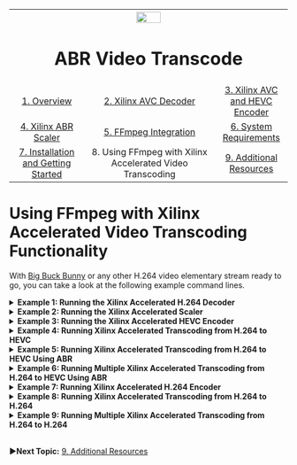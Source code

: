 
<table style="width:100%">
  <tr>
    <th width="100%" colspan="6"><img src="https://www.xilinx.com/content/dam/xilinx/imgs/press/media-kits/corporate/xilinx-logo.png" width="30%"/><h1>ABR Video Transcode</h2>
</th>
  </tr>
  <tr>
    <td align="center"><a href="README.md">1. Overview</a></td>
    <td align="center"><a href="xilinx-avc-decoder.md">2. Xilinx AVC Decoder</a></td>
    <td align="center"><a href="xilinx-avc-hevc-encoder.md">3. Xilinx AVC and HEVC Encoder</a></td>
    </tr>
    <tr>
    <td align="center"><a href="xilinx-abr-scaler.md">4. Xilinx ABR Scaler</a></td>
    <td align="center"><a href="ffmpeg-integration.md">5. FFmpeg Integration</a></td>
    <td align="center"><a href="system-requirements.md">6. System Requirements</a></td>
    </tr>
    <tr><td align="center"><a href="installation-and-getting-started.md">7. Installation and Getting Started</a></td>
    <td align="center">8. Using FFmpeg with Xilinx Accelerated Video Transcoding</td>
    <td align="center"><a href="additional-resources.md">9. Additional Resources</a></td>
  </tr>
</table>

# Using FFmpeg with Xilinx Accelerated Video Transcoding Functionality


With <a href="https://peach.blender.org/download/">Big Buck Bunny</a> or any other H.264 video elementary stream ready to go, you can take a look at the following example command lines.

<details>
<summary><b>Example 1: Running the Xilinx Accelerated H.264 Decoder</b></summary>

## Example 1: Running the Xilinx Accelerated H.264 Decoder

Make sure to configure the device for either H264 or HEVC encoding. In this case, configure the device for HEVC transcode acceleration for 2 U50 cards with the following command:

`xcdrctl -b U50 -p HEVCENC -n 2`

The `xcdrctl` command is a simple Python application, located under `/opt/xilinx/xcdr/bin`. Executing this application writes the configuration file for the HEVC transcoding accelerators in `/var/tmp/xilinx/xmacfg.yaml`.

Now trigger the ffmpeg command to program the devices and decode an elementary H.264 bitstream using the Xilinx accelerated decoder as follows:

`ffmpeg -y -c:v XILH264D -i input.h264 -pix_fmt yuv420p -f rawvideo output.yuv`

`-c:v XILH264D` preceding the input file indicates that you are using the H.264 Xilinx accelerated decoder to decode the H.264 encoded elementary bitstream. The resulting decoded frames are written as raw video to the output file.

>**:pushpin: NOTE** You can find sample FFmpeg commands in `/opt/xilinx/xcdr/scripts/`.

</details>

<details>
<summary><b>Example 2: Running the Xilinx Accelerated Scaler</b></summary>

## Example 2: Running the Xilinx Accelerated Scaler

The following command line shows how to scale the 1920x1080 uncompressed input frames to 1280x720:

 ```bash
ffmpeg -f rawvideo -pix_fmt yuv420p -s:v 1920x1080 -i input.yuv \
-filter_complex "scale_xma=outputs=1: out_1_width=1280:out_1_height=720:[a]" \
-map '[a]' -frames 2000 -f rawvideo -pix_fmt yuv420p -y out.yuv
```

In this evaluation package, the scaler can generate up to four scaled renditions of a single input at a time. This is shown in the command line below:

 ```bash
ffmpeg -f rawvideo -pix_fmt yuv420p -s:v 1920x1080 -i input.yuv  \
-filter_complex "scale_xma=outputs=4: \
out_1_width=1280:out_1_height=720: \
out_2_width=848:out_2_height=480: \
out_3_width=640:out_3_height=360: \
out_4_width=424:out_4_height=240[a][b][c][d]" \
-map '[a]' -f rawvideo -pix_fmt yuv420p -y out1.yuv \
-map '[b]' -f rawvideo -pix_fmt yuv420p -y out2.yuv \
-map '[c]' -f rawvideo -pix_fmt yuv420p -y out3.yuv \
-map '[d]' -f rawvideo -pix_fmt yuv420p -y out4.yuv
```

In the above command line, `-filter_complex "scale_xma...[a][b][c][d]"` scales the input frames to an image pyramid of 1280x720, 848x480, 640x360, and 424x240 using the Xilinx ABR scaler. Each of the scaled outputs `[a][b][c][d]` can then, using the `-map '[a]'` command, be referred to individually and written to four output files. `-f rawvideo -pix_fmt yuv420p` indicates that the input frames are raw video, formatted as `yuv420p`, which is a planar YUV 4:2:0 video format. `-s:v 1920x1080` indicates that the resolution of the uncompressed input frames is 1920x1080.
</details>

<details>
<summary><b>Example 3: Running the Xilinx Accelerated HEVC Encoder</b></summary>

## Example 3: Running the Xilinx Accelerated HEVC Encoder

Start the DRM application in a separate terminal before running the encoder. Once the encoding completes, close the DRM application by doing Ctrl+C. It has signal catcher which stops the DRM session.

 ```bash
./drmapp 1
```

Using the command line below, you can run the Xilinx accelerated HEVC encoder to encode the 1920x1080 scaled rendition into an HEVC elementary bitstream.

`ffmpeg -f rawvideo -s:v 1920x1080 -pix_fmt yuv420p -i input.yuv -c:v NGC265 -b:v 3000K -f rawvideo -y out.hevc`

`-c:v NGC265` preceding the output file indicates that you are encoding the raw video using the HEVC Xilinx accelerated encoder to an HEVC elementary bitstream file.

The standard method for getting the supported options and information about an encoder from FFmpeg is to issue the following command:

`ffmpeg –h encoder=NGC265`

To find the list of available encoders, issue the command:

`ffmpeg --codecs`

In the case of the Xilinx accelerated HEVC encoder, the results are as follows:

```console
Encoder NGC265 [NGCodec H.265 / HEVC]:
    General capabilities: delay threads
    Threading capabilities: auto
    Supported pixel formats: yuv420p
ngc265 AVOptions:
  -aq-mode           <int>        E..V..... AQ method (from -1 to 1) (default -1)
  -rc-lookahead      <int>        E..V..... Number of frames to look ahead for frametype and ratecontrol (from 0 to 30) (default 30)
  -aq-temp-gain      <int>        E..V..... Temporal AQ strength. Reduces blocking and blurring in flat and textured areas. (from -1 to 128) (default -1)
  -aq-spat-gain      <int>        E..V..... Spatial AQ strength. Reduces blocking and blurring in flat and textured areas. (from -1 to 128) (default -1)
  -b-level           <int>        E..V..... Number of B frames (from -1 to 7) (default -1)
  -crf               <int>        E..V..... Constant Rate Factor (from -1 to 63) (default -1)
  -openGOP           <int>        E..V..... Open/close GOP option (from -1 to 1) (default -1)
  -fwpath            <string>     E..V..... Firmware path (default "")
```

An overview of all the relevant parameters that control the picture quality of the encoder (including FFmpeg standard controls such as `-b`, and `-g`) is shown in the table below.

| Parameter Name | FFmpeg Command Option | Mininum to Maximum Value Range | Suggested Value |
| :------------------------ |:-------------| :-------| :-------|
| Fixed QP	| -q	| 0-51	| >=15 |
| Min QP        | -minQP | -12-51 | -12 | |
| Bit rate	| -b	| 100K-35M	| Depends on resolution|
| GOP Period | -g	| 0-32767	| 0 |
| Open GOP | -openGOP	| 0-1	| 1 |
| Constant Rate Factor | -crf	| 0-63	| -1 |
| Num B frames	| -b-level	| 0-7	| 3 or 7 based on framerate |
| AQ Mode	| -aq-mode	| 0-1	| 1|
| Temporal AQ Gain	| -aq-temp-gain | 0-128	| 80|
| Spatial AQ Gain	| -aq-spat-gain	| 0-128	| 96|
| Lookahead Distance	| -rc-lookahead	| 0-30| 	30|
</details>

<details>
<summary><b>Example 4: Running Xilinx Accelerated Transcoding from H.264 to HEVC</b></summary>

## Example 4: Running Xilinx Accelerated Transcoding from H.264 to HEVC

Start the DRM application in a separate terminal before running the encoder. Once the encoding completes, close the DRM application by doing Ctrl+C. It has signal catcher which stops the DRM session.

 ```bash
./drmapp 1
```

As well as running all three accelerators in isolation, you can also put them together in a transcoding pipeline. To transcode a single H.264 encoded elementary bitstream file into an HEVC encoded bitstream file, use the following command line:

`ffmpeg -c:v XILH264D -r 60 -i input.h264 -c:v NGC265 -b:v 3000K -frames 2000 -y output.hevc`

`-c:v XILH264D` preceding the input file indicates that you are using the Xilinx H.264 accelerated decoder to decode the H.264 encoded elementary bitstream. `-c:v NGC265` preceding the output file indicates that you are encoding the decoded bitstream using the HEVC Xilinx accelerated encoder to an HEVC elementary bitstream file. You are using a bit rate target of 3,000 Kbps (or 3 Mbps) as indicated by `-b:v 3000k`.
</details>

<details>
<summary><b>Example 5: Running Xilinx Accelerated Transcoding from H.264 to HEVC Using ABR</b></summary>

## Example 5: Running Xilinx Accelerated Transcoding from H.264 to HEVC Using ABR

Start the DRM application in a separate terminal before running the encoder. Once the encoding completes, close the DRM application by doing Ctrl+C. It has signal catcher which stops the DRM session.

 ```bash
./drmapp 1
```

The following command shows how to transcode a 1920x1080 H.264 encoded elementary bitstream file into four lower resolution(720p60, 720p30, 480p30, 360p30, 240p30) HEVC encoded bitstream files along with the original stream encoded.

 ```bash
 ffmpeg -y -re  -c:v XILH264D -channelLoad 1000 -i input.h264 \
-filter_complex "split=2[a][temp]; [temp]scale_xma=outputs=4: \
out_1_width=1280:out_1_height=720:out_1_rate=full: \
out_2_width=848:out_2_height=480:out_2_rate=half: \
out_3_width=640:out_3_height=360:out_3_rate=half: \
out_4_width=424:out_4_height=240:out_4_rate=half:maxLoad=800[b][c][d][e]; \
[b]split[ba][bb]; [bb]fps=30[bc]" \
-map '[a]' -r 60 -c:v NGC265 -b:v 3000K -frames 2000 out1.hevc \
-map '[ba]' -r 60 -c:v NGC265 -b:v 2000K -frames 2000 out2.hevc \
-map '[bc]' -r 30 -c:v NGC265 -b:v 1500K -frames 1000 out3.hevc \
-map '[c]' -r 30 -c:v NGC265 -b:v 1000K -frames 1000 out4.hevc \
-map '[d]' -r 30 -c:v NGC265 -b:v 800K -frames 1000 out5.hevc \
-map '[e]' -r 30 -c:v NGC265 -b:v 500K -frames 1000 out6.hevc
```

In the above command line, `-filter_complex "scale_xma...[b][c][d][e]"` is used to scale the decoded frame scales to an image pyramid of 1280x720, 848x480, 640x360, and 424x240 using the Xilinx ABR scaler. Each of the scaled outputs `[b][c][d][e]` can then be referred to individually using the `-map '[a]` command. Each of the outputs is encoded with its own parameters such as bit rate and GOP length to an HEVC elementary bitstream file.
</details>

<details>
<summary><b>Example 6: Running Multiple Xilinx Accelerated Transcoding from H.264 to HEVC Using ABR</b></summary>

## Example 6: Running Multiple Xilinx Accelerated Transcoding from H.264 to HEVC Using ABR

Configure the device for HEVC transcode acceleration for 8 U50 cards with the following command:

`xcdrctl -p HEVCENC -b U50 -n 8`

Start the DRM application in a separate terminal before running the encoder.

 ```bash
./drmapp 1 2 3 4 5 6 7
```

Execute 7 different HEVC transcoding commands each decoding a 1920x1080 H.264 encoded elementary bitstream file into four lower resolution(720p60, 720p30, 480p30, 360p30, 240p30) HEVC encoded bitstream files along with the original stream encoded.

 ```bash
 ffmpeg -y -re  -c:v XILH264D -channelLoad 1000 -i input.h264 \
-filter_complex "split=2[a][temp]; [temp]scale_xma=outputs=4: \
out_1_width=1280:out_1_height=720:out_1_rate=full: \
out_2_width=848:out_2_height=480:out_2_rate=half: \
out_3_width=640:out_3_height=360:out_3_rate=half: \
out_4_width=424:out_4_height=240:out_4_rate=half:maxLoad=800[b][c][d][e]; \
[b]split[ba][bb]; [bb]fps=30[bc]" \
-map '[a]' -r 60 -c:v NGC265 -b:v 3000K -frames 2000 out1.hevc \
-map '[ba]' -r 60 -c:v NGC265 -b:v 2000K -frames 2000 out2.hevc \
-map '[bc]' -r 30 -c:v NGC265 -b:v 1500K -frames 1000 out3.hevc \
-map '[c]' -r 30 -c:v NGC265 -b:v 1000K -frames 1000 out4.hevc \
-map '[d]' -r 30 -c:v NGC265 -b:v 800K -frames 1000 out5.hevc \
-map '[e]' -r 30 -c:v NGC265 -b:v 500K -frames 1000 out6.hevc
```

In the above command line, `-filter_complex "scale_xma...[b][c][d][e]"` is used to scale the decoded frame scales to an image pyramid of 1280x720, 848x480, 640x360, and 424x240 using the Xilinx ABR scaler. Each of the scaled outputs `[b][c][d][e]` can then be referred to individually using the `-map '[a]` command. Each of the outputs is encoded with its own parameters such as bit rate and GOP length to an HEVC elementary bitstream file.
</details>

<details>
<summary><b>Example 7: Running Xilinx Accelerated H.264 Encoder</b></summary>

## Example 7: Running Xilinx Accelerated H.264 Encoder

Configure the device for H.264 encoder with the following command.

`xcdrctl -p H264ENC -b U50 -n 1`

Executing this application writes the configuration file for the H.264 encoding accelerators in `/var/tmp/xilinx/xmacfg.yaml`.

Start the DRM application in a separate terminal before running the encoder. Once the encoding completes, close the DRM application by doing Ctrl+C. It has signal catcher which stops the DRM session.

 ```bash
./drmapp_h264 0
```

Now trigger the ffmpeg command to program the devices and encode a YUV input stream to H264 encoded bitstream.

 ```bash
ffmpeg -f rawvideo -s:v 1920x1080 -i input.yuv -r 60 -c:v libx264 -b:v 3M -profile:v high -level 4.0 -g 120 -bufsize 4000 -frames 2000 out1.h264
```

Since the H.264 encoder uses some of the components of libx264, all the libx264 encoder options are supported.

</details>

<details>
<summary><b>Example 8: Running Xilinx Accelerated Transcoding from H.264 to H.264</b></summary>

## Example 8: Running Xilinx Accelerated Transcoding from H.264 to H.264 using ABR(Keeping the original frame size)

Configure the device for H.264 transcoding with the following command.

`xcdrctl -p H264ENC -b U50 -n 2`

Executing this application writes the configuration file for the H.264 transcoding accelerators in `/var/tmp/xilinx/xmacfg.yaml`.

Start the DRM application in a separate terminal before running the encoder. Once the encoding completes, close the DRM application by doing Ctrl+C. It has signal catcher which stops the DRM session.

 ```bash
./drmapp_h264 1
```

Now trigger the ffmpeg command to program the devices and transcode an elementary H.264 bitstream into four lower resolution(720p60, 720p30, 480p30, 360p30, 240p30) H.264 encoded bitstream files along with the original stream encoded.

 ```bash
ffmpeg -c:v XILH264D -channelLoad 1000 -i input.h264 -an \
-filter_complex "split=2[a][temp]; [temp]scale_xma=outputs=4: \
out_1_width=1280:out_1_height=720:out_1_rate=full: \
out_2_width=848:out_2_height=480:out_2_rate=half: \
out_3_width=640:out_3_height=360:out_3_rate=half: \
out_4_width=284:out_4_height=160:out_4_rate=half[b][c][d][e]; \
[b]split[ba][bb]; [bb]fps=30[bc]" \
-map '[a]' -r 60 -c:v libx264 -b:v 3M -profile:v high -level 4.0 -g 120 -bufsize 4000 -frames 2000 out1.h264 \
-map '[ba]' -r 60 -c:v libx264 -b:v 2M -profile:v high -level 4.0 -g 60 -bufsize 4000 -frames 2000 out2.h264 \
-map '[bc]' -r 30 -c:v libx264 -b:v 1M  -profile:v high -level 4.0 -g 60 -bufsize 4000 -frames 1000 out3.h264 \
-map '[c]' -r 30 -c:v libx264 -b:v 900K  -profile:v high -level 4.0 -g 60 -bufsize 4000 -frames 1000 out4.h264 \
-map '[d]' -r 30 -c:v libx264 -b:v 800K  -profile:v high -level 4.0 -g 60 -bufsize 4000 -frames 1000 out5.h264 \
-map '[e]' -r 30 -c:v libx264 -b:v 800K  -profile:v high -level 4.0 -g 60 -bufsize 4000 -frames 1000 out6.h264
```

Since the H.264 encoder uses some of the components of libx264, all the libx264 encoder options are supported.

</details>

<details>
<summary><b>Example 9: Running Multiple Xilinx Accelerated Transcoding from H.264 to H.264</b></summary>

## Example 9: Running Multiple Xilinx Accelerated Transcoding from H.264 to H.264 using ABR(Keeping the original frame size)

Configure the device for H.264 transcode acceleration for 8 U50 cards with the following command:

`xcdrctl -p H264ENC -b U50 -n 8`

Start the DRM application in a separate terminal before running the encoder. Once the encoding completes, close the DRM application by doing Ctrl+C. It has signal catcher which stops the DRM session.

 ```bash
./drmapp_h264 1 2 3 4 5 6 7
```

Execute 7 different H.264 transcoding commands each decoding a 1920x1080 H.264 encoded elementary bitstream file into four lower resolution(720p60, 720p30, 480p30, 360p30, 240p30) H.264 encoded bitstream files along with the original stream encoded.

 ```bash
ffmpeg -c:v XILH264D -channelLoad 1000 -i input.h264 -an \
-filter_complex "split=2[a][temp]; [temp]scale_xma=outputs=4: \
out_1_width=1280:out_1_height=720:out_1_rate=full: \
out_2_width=848:out_2_height=480:out_2_rate=half: \
out_3_width=640:out_3_height=360:out_3_rate=half: \
out_4_width=284:out_4_height=160:out_4_rate=half[b][c][d][e]; \
[b]split[ba][bb]; [bb]fps=30[bc]" \
-map '[a]' -r 60 -c:v libx264 -b:v 3M -profile:v high -level 4.0 -g 120 -bufsize 4000 -frames 2000 out1.h264 \
-map '[ba]' -r 60 -c:v libx264 -b:v 2M -profile:v high -level 4.0 -g 60 -bufsize 4000 -frames 2000 out2.h264 \
-map '[bc]' -r 30 -c:v libx264 -b:v 1M  -profile:v high -level 4.0 -g 60 -bufsize 4000 -frames 1000 out3.h264 \
-map '[c]' -r 30 -c:v libx264 -b:v 900K  -profile:v high -level 4.0 -g 60 -bufsize 4000 -frames 1000 out4.h264 \
-map '[d]' -r 30 -c:v libx264 -b:v 800K  -profile:v high -level 4.0 -g 60 -bufsize 4000 -frames 1000 out5.h264 \
-map '[e]' -r 30 -c:v libx264 -b:v 800K  -profile:v high -level 4.0 -g 60 -bufsize 4000 -frames 1000 out6.h264
```

</details>

 <br>

:arrow_forward:**Next Topic:**  [9. Additional Resources](additional-resources.md)
